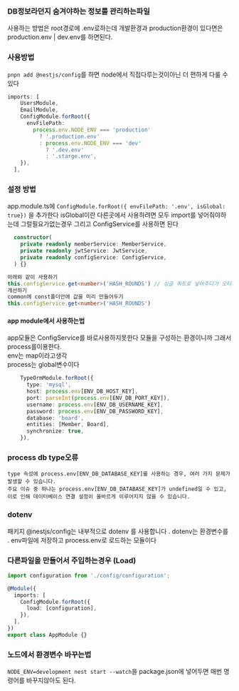 ### DB정보라던지 숨겨야하는 정보를 관리하는파일
사용하는 방법은 root경로에 .env로하는데 개발환경과 production환경이 있다면은 <br>
production.env | dev.env를 하면된다. <br>

### 사용방법
`pnpn add @nestjs/config`를 하면 node에서 직접다루는것이아닌 더 편하게 다룰 수 있다

```ts
imports: [
    UsersModule,
    EmailModule,
    ConfigModule.forRoot({
      envFilePath:
        process.env.NODE_ENV === 'production'
          ? '.production.env'
          : process.env.NODE_ENV === 'dev'
            ? '.dev.env'
            : '.starge.env',
    }),
  ],
```


### 설정 방법
app.module.ts에 `ConfigModule.forRoot({ envFilePath: '.env', isGlobal: true})` 을 추가한다
isGlobal이란 다른곳에서 사용하려면 모두 import를 넣어줘야하는데 그럴필요가없는경우
그리고 ConfigService를 사용하면 된다
```ts
  constructor(
    private readonly memberService: MemberService,
    private readonly jwtService: JwtService,
    private readonly configService: ConfigService,
  ) {}

아래와 같이 사용하기
this.configService.get<number>('HASH_ROUNDS') // 싱글 쿼트로 넣어주다가 오타생기면 문제생기고 value가 변경되면 문제생김 그래서 key값을저장하는 파일을 따로 만듬
개선하기
common에 const폴더안에 값을 미리 만들어두기
this.configService.get<number>('HASH_ROUNDS')
```
#### app module에서 사용하는법
app모듈은 ConfigService를 바로사용하지못한다 모듈을 구성하는 환경이니까 그래서 process를이용한다. <br>
env는 map이라고생각 <br>
process는 global변수이다 <br>
```ts
    TypeOrmModule.forRoot({
      type: 'mysql',
      host: process.env[ENV_DB_HOST_KEY],
      port: parseInt(process.env[ENV_DB_PORT_KEY]),
      username: process.env[ENV_DB_USERNAME_KEY],
      password: process.env[ENV_DB_PASSWORD_KEY],
      database: 'board',
      entities: [Member, Board],
      synchronize: true,
    }),
```

### process db type오류
```
type 속성에 process.env[ENV_DB_DATABASE_KEY]를 사용하는 경우, 여러 가지 문제가 발생할 수 있습니다. 
주요 이슈 중 하나는 process.env[ENV_DB_DATABASE_KEY]가 undefined일 수 있고, 이로 인해 데이터베이스 연결 설정이 올바르게 이루어지지 않을 수 있습니다.
```


### dotenv
패키지 @nestjs/config는 내부적으로 dotenv 를 사용합니다 .
dotenv는 환경변수를 . env파일에 저장하고 process.env로 로드하는 모듈이다





### 다른파일을 만들어서 주입하는경우 (Load)
```ts
import configuration from './config/configuration';

@Module({
  imports: [
    ConfigModule.forRoot({
      load: [configuration],
    }),
  ],
})
export class AppModule {}
```


### 노드에서 환경변수 바꾸는법
`NODE_ENV=development nest start --watch`을 package.json에 넣어두면 매번 명령어를 바꾸지않아도 된다.

